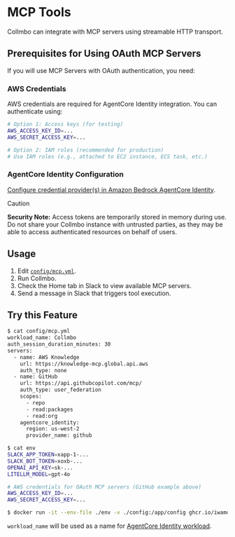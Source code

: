 # MCP Tools

Collmbo can integrate with MCP servers using streamable HTTP transport.

## Prerequisites for Using OAuth MCP Servers

If you will use MCP Servers with OAuth authentication, you need:

### AWS Credentials

AWS credentials are required for AgentCore Identity integration. You can authenticate using:

```sh
# Option 1: Access keys (for testing)
AWS_ACCESS_KEY_ID=...
AWS_SECRET_ACCESS_KEY=...

# Option 2: IAM roles (recommended for production)
# Use IAM roles (e.g., attached to EC2 instance, ECS task, etc.)
```

### AgentCore Identity Configuration

[Configure credential provider(s) in Amazon Bedrock AgentCore Identity](https://docs.aws.amazon.com/bedrock-agentcore/latest/devguide/resource-providers.html).

> [!CAUTION]
> **Security Note:** Access tokens are temporarily stored in memory during use. Do not share your Collmbo instance with untrusted parties, as they may be able to access authenticated resources on behalf of users.

## Usage

1. Edit [`config/mcp.yml`](../../config/mcp.yml).
2. Run Collmbo.
3. Check the Home tab in Slack to view available MCP servers.
4. Send a message in Slack that triggers tool execution.

## Try this Feature

```sh
$ cat config/mcp.yml
workload_name: Collmbo
auth_session_duration_minutes: 30
servers:
  - name: AWS Knowledge
    url: https://knowledge-mcp.global.api.aws
    auth_type: none
  - name: GitHub
    url: https://api.githubcopilot.com/mcp/
    auth_type: user_federation
    scopes:
      - repo
      - read:packages
      - read:org
    agentcore_identity:
      region: us-west-2
      provider_name: github

$ cat env
SLACK_APP_TOKEN=xapp-1-...
SLACK_BOT_TOKEN=xoxb-...
OPENAI_API_KEY=sk-...
LITELLM_MODEL=gpt-4o

# AWS credentials for OAuth MCP servers (GitHub example above)
AWS_ACCESS_KEY_ID=...
AWS_SECRET_ACCESS_KEY=...

$ docker run -it --env-file ./env -v ./config:/app/config ghcr.io/iwamot/collmbo:latest
```

`workload_name` will be used as a name for [AgentCore Identity workload](https://docs.aws.amazon.com/bedrock-agentcore/latest/devguide/creating-agent-identities.html).
